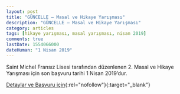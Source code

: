 ```yaml
---
layout: post
title: "GÜNCELLE – Masal ve Hikaye Yarışması"
description: "GÜNCELLE – Masal ve Hikaye Yarışması"
category: articles
tags: [hikaye yarışması, masal yarışması, nisan 2019]
comments: true
lastDate: 1554066000
dateHuman: "1 Nisan 2019"
---
```


Saint Michel Fransız Lisesi tarafından düzenlenen 2. Masal ve Hikaye Yarışması için son başvuru tarihi 1 Nisan 2019’dur.

[Detaylar ve Başvuru için](http://sm.k12.tr/events/guncelle-masal-ve-hikaye-yarismasi/?utm_source=edebiyatyarismalari.com&utm_medium=affiliate&utm_campaign=cpc){:rel="nofollow"}{:target="_blank"}